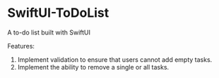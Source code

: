 # SwiftUI-ToDoList
A to-do list built with SwiftUI


Features: 

1. Implement validation to ensure that users cannot add empty tasks.
2. Implement the ability to remove a single or all tasks.




